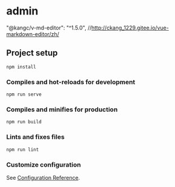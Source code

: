 # admin
"@kangc/v-md-editor": "^1.5.0", //http://ckang_1229.gitee.io/vue-markdown-editor/zh/
## Project setup
```
npm install
```

### Compiles and hot-reloads for development
```
npm run serve
```

### Compiles and minifies for production
```
npm run build
```

### Lints and fixes files
```
npm run lint
```

### Customize configuration
See [Configuration Reference](https://cli.vuejs.org/config/).
